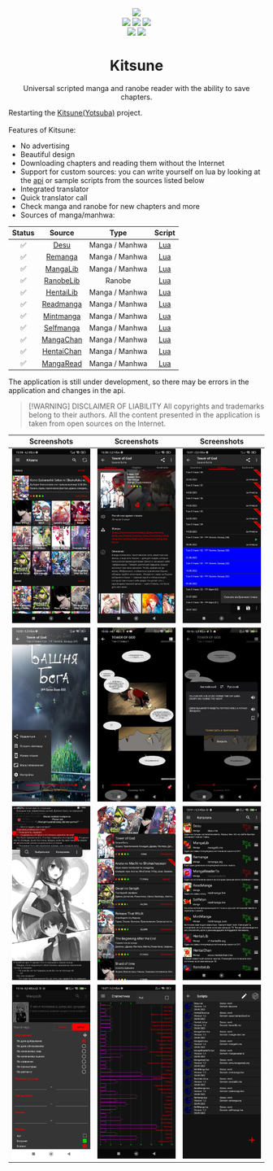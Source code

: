 <div align="center">
    <p align="center">
		<img src="https://user-images.githubusercontent.com/103780136/192371190-ccd56058-4a5b-4052-8fd8-a3b5f66e5291.png">
		<br/>
		<img src="https://img.shields.io/badge/install_size-4.0 MB-brightgreen">
        <img src="https://img.shields.io/badge/version-1.8.3-blueviolet">
        <img src="https://img.shields.io/badge/android-7.0+-yellow">
        <br/>
        <img src="https://img.shields.io/badge/manga_sources-11-brightgreen"/> <img src="https://img.shields.io/badge/ranobe_sources-1-brightgreen"/>
	</p>
    <h1>Kitsune</h1>
    <p>Universal scripted manga and ranobe reader with the ability to save chapters.</p>
</div>

Restarting the [Kitsune(Yotsuba)](https://4pda.to/forum/index.php?showtopic=961133 "4pda") project.<br/><br/>
Features of Kitsune:
- No advertising
- Beautiful design
- Downloading chapters and reading them without the Internet
- Support for custom sources: you can write yourself on lua by looking at the [api](https://github.com/alex-bayir/Kitsune/blob/master/Scripts%20API.md "Scripts API") or sample scripts from the sources listed below
- Integrated translator
- Quick translator call
- Check manga and ranobe for new chapters and more
- Sources of manga/manhwa:

| Status |                   Source                    |      Type      |                                                    Script                                                    |
|:------:|:-------------------------------------------:|:--------------:|:------------------------------------------------------------------------------------------------------------:|
|   ✅   |           [Desu](https://desu.me)           | Manga / Manhwa |    [Lua](https://github.com/alex-bayir/Kitsune/blob/master/app/src/main/assets/scripts/Desu.lua "Script")    |
|   ✅   |       [Remanga](https://remanga.org)        | Manga / Manhwa |  [Lua](https://github.com/alex-bayir/Kitsune/blob/master/app/src/main/assets/scripts/Remanga.lua "Script")   |
|   ✅   |       [MangaLib](https://mangalib.me)       | Manga / Manhwa |  [Lua](https://github.com/alex-bayir/Kitsune/blob/master/app/src/main/assets/scripts/MangaLib.lua "Script")  |
|   ✅   |      [RanobeLib](https://ranobelib.me)      |     Ranobe     | [Lua](https://github.com/alex-bayir/Kitsune/blob/master/app/src/main/assets/scripts/RanobeLib.lua "Script")  |
|   ✅   |    [HentaiLib](https://v1.hentailib.org)    | Manga / Manhwa | [Lua](https://github.com/alex-bayir/Kitsune/blob/master/app/src/main/assets/scripts/HentaiLib.lua "Script")  |
|   ✅   |     [Readmanga](https://readmanga.live)     | Manga / Manhwa | [Lua](https://github.com/alex-bayir/Kitsune/blob/master/app/src/main/assets/scripts/ReadManga.lua "Script")  |
|   ✅   |     [Mintmanga](https://mintmanga.live)     | Manga / Manhwa | [Lua](https://github.com/alex-bayir/Kitsune/blob/master/app/src/main/assets/scripts/MintManga.lua "Script")  |
|   ✅   |     [Selfmanga](https://selfmanga.live)     | Manga / Manhwa | [Lua](https://github.com/alex-bayir/Kitsune/blob/master/app/src/main/assets/scripts/SelfManga.lua "Script")  |
|   ✅   |     [MangaChan](https://manga-chan.me)      | Manga / Manhwa | [Lua](https://github.com/alex-bayir/Kitsune/blob/master/app/src/main/assets/scripts/MangaChan.lua "Script")  |
|   ✅   | [HentaiChan](https://xxxxx.hentaichan.live) | Manga / Manhwa | [Lua](https://github.com/alex-bayir/Kitsune/blob/master/app/src/main/assets/scripts/HentaiChan.lua "Script") |
|   ✅   |   [MangaRead](https://www.mangaread.org)    | Manga / Manhwa | [Lua](https://github.com/alex-bayir/Kitsune/blob/master/app/src/main/assets/scripts/Mangaread.lua "Script")  |

The application is still under development, so there may be errors in the application and changes in the api.

> [!WARNING] DISCLAIMER OF LIABILITY
> All copyrights and trademarks belong to their authors. All the content presented in the application is taken from open sources on the Internet.

|      Screenshots       |      Screenshots       |      Screenshots       |
|:----------------------:|:----------------------:|:----------------------:|
|  ![1](/content/1.jpg)  |  ![2](/content/2.jpg)  |  ![3](/content/3.jpg)  |
|  ![4](/content/4.jpg)  |  ![5](/content/5.jpg)  |  ![6](/content/6.jpg)  |
|  ![7](/content/7.jpg)  |  ![8](/content/8.jpg)  |  ![9](/content/9.jpg)  |
| ![10](/content/10.jpg) | ![11](/content/11.jpg) | ![12](/content/12.jpg) |


